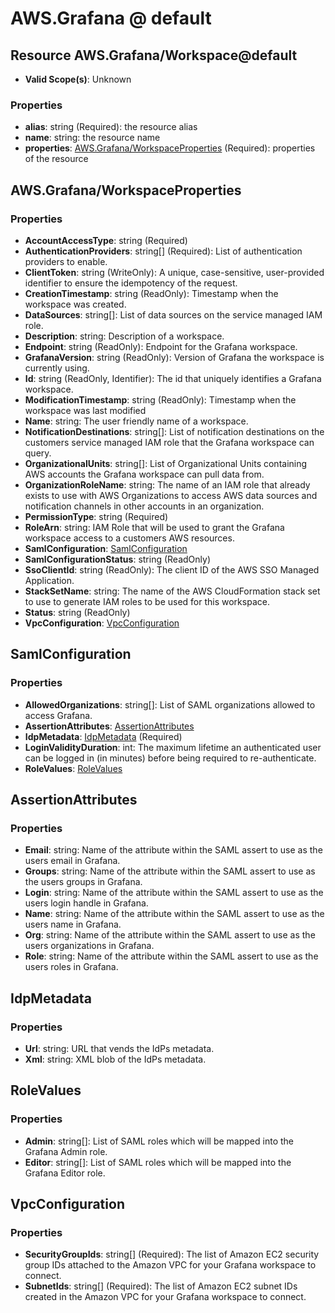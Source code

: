 # AWS.Grafana @ default

## Resource AWS.Grafana/Workspace@default
* **Valid Scope(s)**: Unknown
### Properties
* **alias**: string (Required): the resource alias
* **name**: string: the resource name
* **properties**: [AWS.Grafana/WorkspaceProperties](#awsgrafanaworkspaceproperties) (Required): properties of the resource

## AWS.Grafana/WorkspaceProperties
### Properties
* **AccountAccessType**: string (Required)
* **AuthenticationProviders**: string[] (Required): List of authentication providers to enable.
* **ClientToken**: string (WriteOnly): A unique, case-sensitive, user-provided identifier to ensure the idempotency of the request.
* **CreationTimestamp**: string (ReadOnly): Timestamp when the workspace was created.
* **DataSources**: string[]: List of data sources on the service managed IAM role.
* **Description**: string: Description of a workspace.
* **Endpoint**: string (ReadOnly): Endpoint for the Grafana workspace.
* **GrafanaVersion**: string (ReadOnly): Version of Grafana the workspace is currently using.
* **Id**: string (ReadOnly, Identifier): The id that uniquely identifies a Grafana workspace.
* **ModificationTimestamp**: string (ReadOnly): Timestamp when the workspace was last modified
* **Name**: string: The user friendly name of a workspace.
* **NotificationDestinations**: string[]: List of notification destinations on the customers service managed IAM role that the Grafana workspace can query.
* **OrganizationalUnits**: string[]: List of Organizational Units containing AWS accounts the Grafana workspace can pull data from.
* **OrganizationRoleName**: string: The name of an IAM role that already exists to use with AWS Organizations to access AWS data sources and notification channels in other accounts in an organization.
* **PermissionType**: string (Required)
* **RoleArn**: string: IAM Role that will be used to grant the Grafana workspace access to a customers AWS resources.
* **SamlConfiguration**: [SamlConfiguration](#samlconfiguration)
* **SamlConfigurationStatus**: string (ReadOnly)
* **SsoClientId**: string (ReadOnly): The client ID of the AWS SSO Managed Application.
* **StackSetName**: string: The name of the AWS CloudFormation stack set to use to generate IAM roles to be used for this workspace.
* **Status**: string (ReadOnly)
* **VpcConfiguration**: [VpcConfiguration](#vpcconfiguration)

## SamlConfiguration
### Properties
* **AllowedOrganizations**: string[]: List of SAML organizations allowed to access Grafana.
* **AssertionAttributes**: [AssertionAttributes](#assertionattributes)
* **IdpMetadata**: [IdpMetadata](#idpmetadata) (Required)
* **LoginValidityDuration**: int: The maximum lifetime an authenticated user can be logged in (in minutes) before being required to re-authenticate.
* **RoleValues**: [RoleValues](#rolevalues)

## AssertionAttributes
### Properties
* **Email**: string: Name of the attribute within the SAML assert to use as the users email in Grafana.
* **Groups**: string: Name of the attribute within the SAML assert to use as the users groups in Grafana.
* **Login**: string: Name of the attribute within the SAML assert to use as the users login handle in Grafana.
* **Name**: string: Name of the attribute within the SAML assert to use as the users name in Grafana.
* **Org**: string: Name of the attribute within the SAML assert to use as the users organizations in Grafana.
* **Role**: string: Name of the attribute within the SAML assert to use as the users roles in Grafana.

## IdpMetadata
### Properties
* **Url**: string: URL that vends the IdPs metadata.
* **Xml**: string: XML blob of the IdPs metadata.

## RoleValues
### Properties
* **Admin**: string[]: List of SAML roles which will be mapped into the Grafana Admin role.
* **Editor**: string[]: List of SAML roles which will be mapped into the Grafana Editor role.

## VpcConfiguration
### Properties
* **SecurityGroupIds**: string[] (Required): The list of Amazon EC2 security group IDs attached to the Amazon VPC for your Grafana workspace to connect.
* **SubnetIds**: string[] (Required): The list of Amazon EC2 subnet IDs created in the Amazon VPC for your Grafana workspace to connect.

